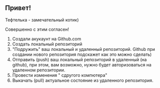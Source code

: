 ## Привет!

Тефтелька - замечательный котик)

Совершенно с этим согласен!

1. Создали акукаунт на Github.com
2. Создать локальный репозиторий
3. "Подружить" ваш локальный и удаленный репозиторий. Github при создании нового репозитория подскажет как это можно сделать)
4. Отправить (push) ваш локальный репозиторий в удаленный (на github), при этом, вам возможно, нужно будет авторизоваться на удаленном репозитории.
5. Провести изменения " сдругого компютера"
6. Выкачать (pull) актуальное состояние из удаленного репозитория.  
